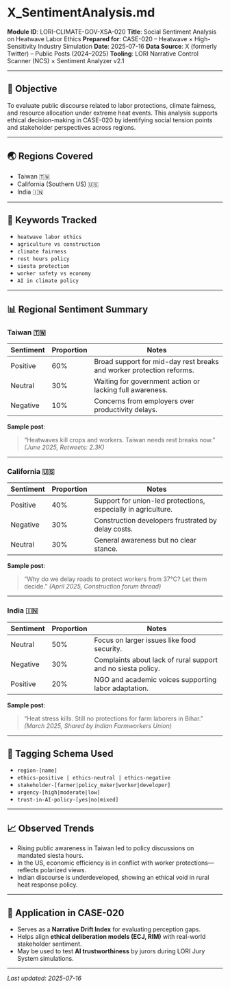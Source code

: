 # X_SentimentAnalysis.md

**Module ID**: LORI-CLIMATE-GOV-XSA-020
**Title**: Social Sentiment Analysis on Heatwave Labor Ethics
**Prepared for**: CASE-020 – Heatwave × High-Sensitivity Industry Simulation
**Date**: 2025-07-16
**Data Source**: X (formerly Twitter) – Public Posts (2024–2025)
**Tooling**: LORI Narrative Control Scanner (NCS) × Sentiment Analyzer v2.1

---

## 🎯 Objective

To evaluate public discourse related to labor protections, climate fairness, and resource allocation under extreme heat events. This analysis supports ethical decision-making in CASE-020 by identifying social tension points and stakeholder perspectives across regions.

---

## 🌏 Regions Covered

- Taiwan 🇹🇼
- California (Southern US) 🇺🇸
- India 🇮🇳

---

## 🔑 Keywords Tracked

- `heatwave labor ethics`
- `agriculture vs construction`
- `climate fairness`
- `rest hours policy`
- `siesta protection`
- `worker safety vs economy`
- `AI in climate policy`

---

## 📊 Regional Sentiment Summary

### Taiwan 🇹🇼
| Sentiment | Proportion | Notes |
|----------------|------------|-------|
| Positive | 60% | Broad support for mid-day rest breaks and worker protection reforms. |
| Neutral | 30% | Waiting for government action or lacking full awareness. |
| Negative | 10% | Concerns from employers over productivity delays. |

**Sample post**:
> “Heatwaves kill crops and workers. Taiwan needs rest breaks now.”
> *(June 2025, Retweets: 2.3K)*

---

### California 🇺🇸
| Sentiment | Proportion | Notes |
|----------------|------------|-------|
| Positive | 40% | Support for union-led protections, especially in agriculture. |
| Negative | 30% | Construction developers frustrated by delay costs. |
| Neutral | 30% | General awareness but no clear stance. |

**Sample post**:
> “Why do we delay roads to protect workers from 37°C? Let them decide.”
> *(April 2025, Construction forum thread)*

---

### India 🇮🇳
| Sentiment | Proportion | Notes |
|----------------|------------|-------|
| Neutral | 50% | Focus on larger issues like food security. |
| Negative | 30% | Complaints about lack of rural support and no siesta policy. |
| Positive | 20% | NGO and academic voices supporting labor adaptation. |

**Sample post**:
> “Heat stress kills. Still no protections for farm laborers in Bihar.”
> *(March 2025, Shared by Indian Farmworkers Union)*

---

## 📌 Tagging Schema Used

- `region-[name]`
- `ethics-positive | ethics-neutral | ethics-negative`
- `stakeholder-[farmer|policy_maker|worker|developer]`
- `urgency-[high|moderate|low]`
- `trust-in-AI-policy-[yes|no|mixed]`

---

## 📈 Observed Trends

- Rising public awareness in Taiwan led to policy discussions on mandated siesta hours.
- In the US, economic efficiency is in conflict with worker protections—reflects polarized views.
- Indian discourse is underdeveloped, showing an ethical void in rural heat response policy.

---

## 📘 Application in CASE-020

- Serves as a **Narrative Drift Index** for evaluating perception gaps.
- Helps align **ethical deliberation models (ECJ, RIM)** with real-world stakeholder sentiment.
- May be used to test **AI trustworthiness** by jurors during LORI Jury System simulations.

---

_Last updated: 2025-07-16_

